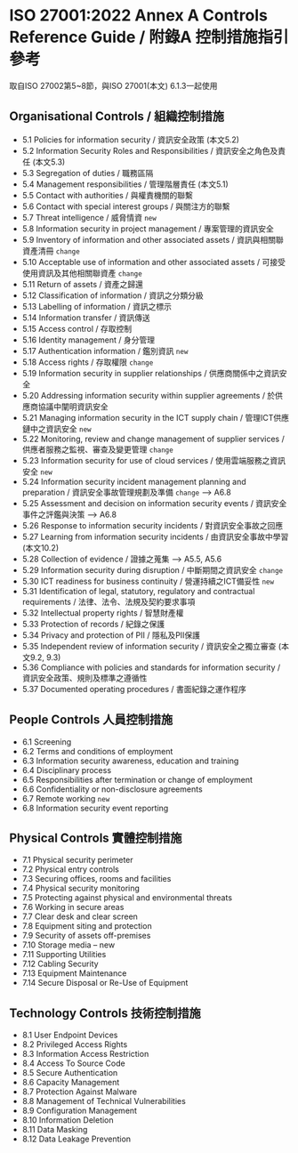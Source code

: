 # ISO 27001:2022 Annex A Controls Reference Guide / 附錄A 控制措施指引參考
取自ISO 27002第5~8節，與ISO 27001(本文) 6.1.3一起使用

## Organisational Controls / 組織控制措施
* 5.1 Policies for information security / 資訊安全政策 (本文5.2)
* 5.2 Information Security Roles and Responsibilities / 資訊安全之角色及責任 (本文5.3)
* 5.3 Segregation of duties / 職務區隔
* 5.4 Management responsibilities / 管理階層責任 (本文5.1)
* 5.5 Contact with authorities / 與權責機關的聯繫 
* 5.6 Contact with special interest groups / 與關注方的聯繫
* 5.7 Threat intelligence / 威脅情資 `new` 
* 5.8 Information security in project management / 專案管理的資訊安全
* 5.9 Inventory of information and other associated assets / 資訊與相關聯資產清冊 `change`
* 5.10 Acceptable use of information and other associated assets / 可接受使用資訊及其他相關聯資產 `change`
* 5.11 Return of assets / 資產之歸還
* 5.12 Classification of information / 資訊之分類分級
* 5.13 Labelling of information / 資訊之標示
* 5.14 Information transfer / 資訊傳送
* 5.15 Access control / 存取控制
* 5.16 Identity management / 身分管理
* 5.17 Authentication information / 鑑別資訊 `new`
* 5.18 Access rights / 存取權限 `change`
* 5.19 Information security in supplier relationships / 供應商關係中之資訊安全
* 5.20 Addressing information security within supplier agreements / 於供應商協議中闡明資訊安全
* 5.21 Managing information security in the ICT supply chain / 管理ICT供應鏈中之資訊安全 `new`
* 5.22 Monitoring, review and change management of supplier services / 供應者服務之監視、審查及變更管理 `change`
* 5.23 Information security for use of cloud services / 使用雲端服務之資訊安全 `new`
* 5.24 Information security incident management planning and preparation / 資訊安全事故管理規劃及準備 `change` --> A6.8
* 5.25 Assessment and decision on information security events / 資訊安全事件之評鑑與決策 --> A6.8
* 5.26 Response to information security incidents / 對資訊安全事故之回應
* 5.27 Learning from information security incidents / 由資訊安全事故中學習 (本文10.2)
* 5.28 Collection of evidence / 證據之蒐集 --> A5.5, A5.6
* 5.29 Information security during disruption / 中斷期間之資訊安全 `change`
* 5.30 ICT readiness for business continuity / 營運持續之ICT備妥性 `new`
* 5.31 Identification of legal, statutory, regulatory and contractual requirements / 法律、法令、法規及契約要求事項
* 5.32 Intellectual property rights / 智慧財產權
* 5.33 Protection of records / 紀錄之保護 
* 5.34 Privacy and protection of PII / 隱私及PII保護
* 5.35 Independent review of information security / 資訊安全之獨立審查 (本文9.2, 9.3)
* 5.36 Compliance with policies and standards for information security / 資訊安全政策、規則及標準之遵循性
* 5.37 Documented operating procedures / 書面紀錄之運作程序

 ## People Controls 人員控制措施
* 6.1 Screening
* 6.2 Terms and conditions of employment
* 6.3 Information security awareness, education and training
* 6.4 Disciplinary process
* 6.5 Responsibilities after termination or change of employment
* 6.6 Confidentiality or non-disclosure agreements
* 6.7 Remote working `new`
* 6.8 Information security event reporting 

 ## Physical Controls 實體控制措施
* 7.1 Physical security perimeter
* 7.2 Physical entry controls
* 7.3 Securing offices, rooms and facilities
* 7.4 Physical security monitoring
* 7.5 Protecting against physical and environmental threats
* 7.6 Working in secure areas
* 7.7 Clear desk and clear screen
* 7.8 Equipment siting and protection
* 7.9 Security of assets off-premises
* 7.10 Storage media – new
* 7.11 Supporting Utilities
* 7.12 Cabling Security
* 7.13 Equipment Maintenance
* 7.14 Secure Disposal or Re-Use of Equipment

 ## Technology Controls 技術控制措施
* 8.1 User Endpoint Devices
* 8.2 Privileged Access Rights
* 8.3 Information Access Restriction
* 8.4 Access To Source Code
* 8.5 Secure Authentication
* 8.6 Capacity Management
* 8.7 Protection Against Malware
* 8.8 Management of Technical Vulnerabilities
* 8.9 Configuration Management 
* 8.10 Information Deletion
* 8.11 Data Masking
* 8.12 Data Leakage Prevention
